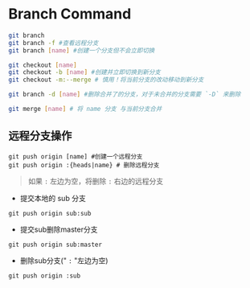 # Branch Command
```bash
git branch
git branch -f #查看远程分支
git branch [name] #创建一个分支但不会立即切换

git checkout [name]
git checkout -b [name] #创建并立即切换到新分支
git checkout -m:--merge # 慎用！将当前分支的改动移动到新分支

git branch -d [name] #删除合并了的分支，对于未合并的分支需要 `-D` 来删除

git merge [name] # 将 name 分支 与当前分支合并
```

## 远程分支操作
```shell
git push origin [name] #创建一个远程分支
git push origin :{heads|name} # 删除远程分支
```
>如果 `:` 左边为空，将删除 `:` 右边的远程分支

- 提交本地的 sub 分支
```shell
git push origin sub:sub
```
- 提交sub删除master分支
```shell
git push origin sub:master
```
- 删除sub分支(" `:` "左边为空)
```shell
git push origin :sub
```


